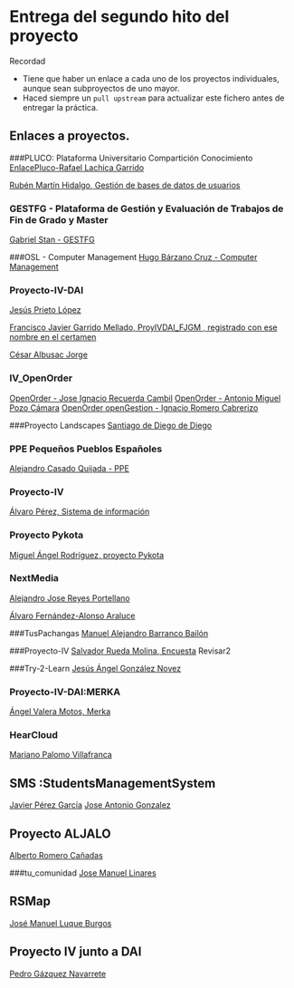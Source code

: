 
# Entrega del segundo hito del proyecto

Recordad
* Tiene que haber un enlace a cada uno de los proyectos individuales, aunque sean subproyectos de uno mayor.
* Haced siempre un `pull upstream` para actualizar este fichero antes de entregar la práctica.

## Enlaces a proyectos.
###PLUCO: Plataforma Universitario Compartición Conocimiento
[EnlacePluco-Rafael Lachica Garrido](https://github.com/rafaellg8/IV-PLUCO-RLG/blob/master/practica2IV.md)

[Rubén Martín Hidalgo, Gestión de bases de datos de usuarios](https://github.com/romilgildo/IV-PLUCO-RMH)

### GESTFG - Plataforma de Gestión y Evaluación de Trabajos de Fin de Grado y Master

[Gabriel Stan - GESTFG](https://github.com/gabriel-stan/gestion-tfg)

###OSL - Computer Management
[Hugo Bárzano Cruz - Computer Management](https://github.com/hugobarzano/osl-computer-management)



### Proyecto-IV-DAI

[Jesús Prieto López](https://github.com/JesGor/Proyecto-IV-DAI)

[Francisco Javier Garrido Mellado, ProyIVDAI_FJGM  , registrado con ese nombre en el certamen](https://github.com/javiergarridomellado/IV_javiergarridomellado)

[César Albusac Jorge](https://github.com/cesar2/Proyecto-IV)

### IV_OpenOrder

[OpenOrder - Jose Ignacio Recuerda Cambil](https://github.com/ignaciorecuerda/OpenOrder_Proyecto_IV)
[OpenOrder - Antonio Miguel Pozo Cámara](https://github.com/AntonioPozo/Proyecto_IV-OpenOrder)
[OpenOrder openGestion - Ignacio Romero Cabrerizo](https://github.com/nachobit/IV_PR_OpenOrder)

###Proyecto Landscapes
[Santiago de Diego de Diego](https://github.com/santidediego/Proyecto-IV/blob/master/README.md)

### PPE Pequeños Pueblos Españoles
[Alejandro Casado Quijada - PPE](https://github.com/acasadoquijada/IV)

### Proyecto-IV
[Álvaro Pérez, Sistema de información](https://github.com/alvaro-gr/proyecto-IV)

### Proyecto Pykota      
[Miguel Ángel Rodríguez, proyecto Pykota](https://github.com/miguelangelrdguez/IV/)     

### NextMedia
[Alejandro Jose Reyes Portellano](https://github.com/reyic/NextMedia)

[Álvaro Fernández-Alonso Araluce](https://github.com/araluce/NextMedia)

###TusPachangas
[Manuel Alejandro Barranco Bailón](https://github.com/mabarrbai/TusPachangas)

###Proyecto-IV
[Salvador Rueda Molina, Encuesta](https://github.com/srmf9/Proyecto-IV)  Revisar2

###Try-2-Learn
[Jesús Ángel González Novez](https://github.com/jesusgn90/Try-2-Learn)

### Proyecto-IV-DAI:MERKA
[Ángel Valera Motos, Merka](https://github.com/AngelValera/proyectoIV-Modulo-1.git)

### HearCloud
[Mariano Palomo Villafranca](https://github.com/mpvillafranca/hear-cloud)

## SMS :StudentsManagementSystem
[Javier Pérez García](https://github.com/neon520/SMS-BDyReplica)
[Jose Antonio Gonzalez](https://github.com/JA-Gonz/SMS_Estadisticas)

## Proyecto ALJALO
[Alberto Romero Cañadas](https://github.com/sn1k/submodulo-Alberto)


###tu_comunidad
[Jose Manuel Linares](https://github.com/koji3/tu_comunidad)


## RSMap
[José Manuel Luque Burgos](https://github.com/luqueburgosjm/RSMap)


## Proyecto IV junto a DAI

[Pedro Gázquez Navarrete](https://github.com/pedrogazquez/Proyecto-IV)
